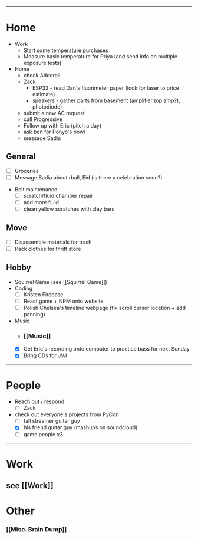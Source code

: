  ---
# Home

- Work
	- Start some temperature purchases
	- Measure basic temperature for Priya (and send info on multiple exposure tests)
- Home
	- check Adderall
	- Zack
		- ESP32 - read Dan's fluorimeter paper (look for laser to price estimate)
		- speakers - gather parts from basement (amplifier (op amp?), photodiode)
	- submit a new AC request
	- call Progressive
	- Follow up with Eric (pitch a day)
	- ask ben for Ponyo's bowl
	- message Sadia
## General
 - [ ] Groceries
 - [ ] Message Sadia about rball, Eid (is there a celebration soon?)
 - Bolt maintenance
	 - [ ] scratch/fluid chamber repair
	 - [ ] add more fluid
	 - [ ] clean yellow scratches with clay bars
## Move

 - [ ] Disassemble materials for trash
 - [ ] Pack clothes for thrift store
## Hobby
- Squirrel Game (see [[Squirrel Game]])
- Coding
	 - [ ] Kristen Firebase
	 - [ ] React game + NPM onto website
	 - [ ] Polish Chelsea's timeline webpage (fix scroll cursor location + add panning)
- Music
	- ### [[Music]]
	- [x] Get Eric's recording onto computer to practice bass for next Sunday
	- [x] Bring CDs for JVJ

---
# People

 - Reach out / respond
	 - [ ] Zack
 - check out everyone's projects from PyCon
	 - [ ] tall streamer guitar guy
	 - [x] his friend guitar guy (mashups on soundcloud)
	 - [ ] game people x3

---

# Work

## see [[Work]]
# Other
### [[Misc. Brain Dump]]
